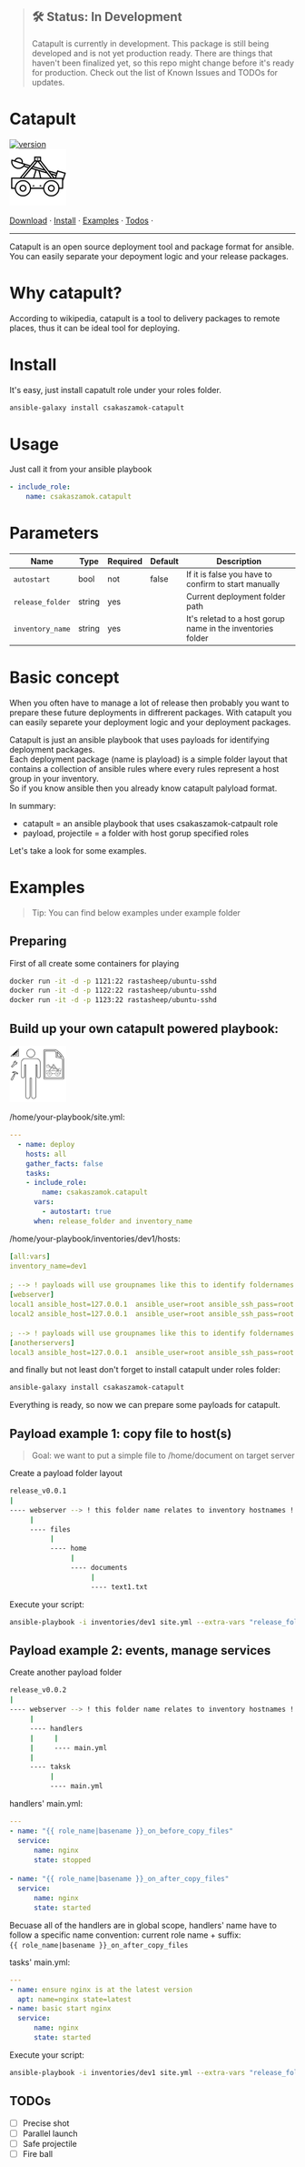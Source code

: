 > ## 🛠 Status: In Development
> Catapult is currently in development. This package is still being developed and is not yet production ready. There are things that haven't been finalized yet, so this repo might change before it's ready for production. Check out the list of Known Issues and TODOs for updates.
# Catapult
[![version](https://img.shields.io/badge/version-0.2.0-g.svg)](https://semver.org)  
<img src="csakaszamok-catapult_300x300.svg" width="100">
<p>
  <a href="https://github.com/csakaszamok/catapult/releases">Download</a> ·
  <a href="#install">Install</a>  ·
  <a href="#examples">Examples</a>  ·
  <a href="#todos">Todos</a>  ·
</p>

----

Catapult is an open source deployment tool and package format for ansible.  
You can easily separate your depoyment logic and your release packages.

# Why catapult?
According to wikipedia, catapult is a tool to delivery packages to remote places, thus it can be ideal tool for deploying.

# Install
It's easy, just install capatult role under your roles folder.
```bash
ansible-galaxy install csakaszamok-catapult
```

# Usage

Just call it from your ansible playbook
```yml
- include_role:
    name: csakaszamok.catapult
```
# Parameters

| Name                 | Type     | Required | Default | Description    |
| -------------------- | -------- | -------- | ------- | ---------------|
| `autostart`          | bool     | not      | false   | If it is false you have to confirm to start manually |
| `release_folder`     | string   | yes      |         | Current deployment folder path |
| `inventory_name`     | string   | yes      |         | It's reletad to a host gorup name in the inventories folder |

# Basic concept

When you often have to manage a lot of release then probably 
you want to prepare these future deployments in diffrerent packages. 
With catapult you can easily separete your deployment logic and your deployment packages.  

Catapult is just an ansible playbook that uses payloads for identifying deployment packages.  
Each deployment package (name is playload) is a simple folder layout that contains a collection of ansible rules where
every rules represent a host group in your inventory.  
So if you know ansible then you already know catapult palyload format.

In summary:

- catapult = an ansible playbook that uses csakaszamok-catpault role
- payload, projectile = a folder with host gorup specified roles  

Let's take a look for some examples.

# Examples
> Tip: You can find below examples under example folder
## Preparing
First of all create some containers for playing

```bash
docker run -it -d -p 1121:22 rastasheep/ubuntu-sshd
docker run -it -d -p 1122:22 rastasheep/ubuntu-sshd
docker run -it -d -p 1123:22 rastasheep/ubuntu-sshd
```
## Build up your own catapult powered playbook:  

<img src="csakaszamok-catapult-manual_300x300.svg" alt="k6" width="100"/>

/home/your-playbook/site.yml:
```yaml
---  
  - name: deploy
    hosts: all            
    gather_facts: false
    tasks:       
    - include_role:
        name: csakaszamok.catapult
      vars:
        - autostart: true        
      when: release_folder and inventory_name
```    
/home/your-playbook/inventories/dev1/hosts:
```yaml
[all:vars]
inventory_name=dev1

; --> ! payloads will use groupnames like this to identify foldernames under payloads !
[webserver] 
local1 ansible_host=127.0.0.1  ansible_user=root ansible_ssh_pass=root ansible_port=1121
local2 ansible_host=127.0.0.1  ansible_user=root ansible_ssh_pass=root ansible_port=1122

; --> ! payloads will use groupnames like this to identify foldernames under payloads !
[anotherservers] 
local3 ansible_host=127.0.0.1  ansible_user=root ansible_ssh_pass=root ansible_port=1123
```

and finally but not least don't forget to install catapult under roles folder:
```bash
ansible-galaxy install csakaszamok-catapult
```

Everything is ready, so now we can prepare some payloads for catapult.

## Payload example 1: copy file to host(s)

> Goal: we want to put a simple file to /home/document on target server  

Create a payload folder layout
```bash
release_v0.0.1
|
---- webserver --> ! this folder name relates to inventory hostnames !
     |
     ---- files
          |
          ---- home
               |
               ---- documents
                    |
                    ---- text1.txt   
```

Execute your script:
```bash
ansible-playbook -i inventories/dev1 site.yml --extra-vars "release_folder=payloads/release_v0.0.1" 
```
## Payload example 2: events, manage services

Create another payload folder
```bash
release_v0.0.2
|
---- webserver --> ! this folder name relates to inventory hostnames !
     |
     ---- handlers
     |     |
     |     ---- main.yml
     |          
     ---- taksk
          | 
          ---- main.yml                              
```

handlers' main.yml:
```yml
---
- name: "{{ role_name|basename }}_on_before_copy_files"
  service:
      name: nginx
      state: stopped

- name: "{{ role_name|basename }}_on_after_copy_files"
  service:
      name: nginx
      state: started
```
Becuase all of the handlers are in global scope, handlers' name have to follow a specific name convention: current role name + suffix:  
`{{ role_name|basename }}_on_after_copy_files`

tasks' main.yml:
```yml
---
- name: ensure nginx is at the latest version
  apt: name=nginx state=latest
- name: basic start nginx
  service:
      name: nginx
      state: started
```
Execute your script:
```bash
ansible-playbook -i inventories/dev1 site.yml --extra-vars "release_folder=payloads/release_v0.0.2" 
```

## TODOs 
- [ ] Precise shot
- [ ] Parallel launch
- [ ] Safe projectile
- [ ] Fire ball